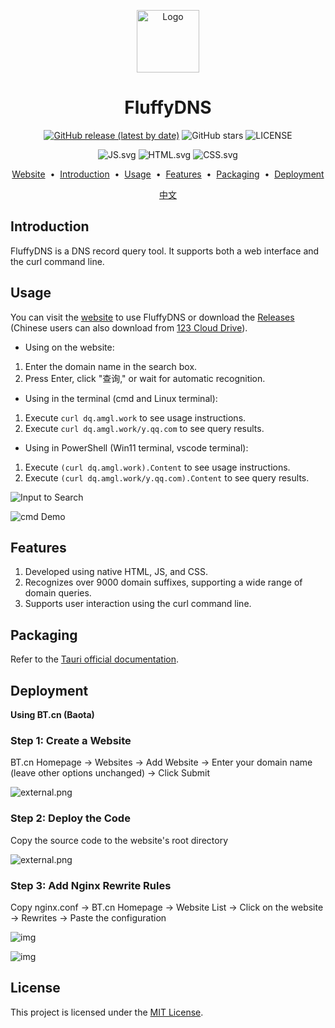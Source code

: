 <p align="center">
<a href="https://dq.amgl.work" target="_blank" rel="noopener noreferrer">
        <img width="100" src="https://i2.100024.xyz/2023/08/06/shxvov.webp" alt="Logo" />
</a>
</p>

<div align="center">

# FluffyDNS

[![GitHub release (latest by date)](https://img.shields.io/github/v/release/FluffyOx/FluffyDNS)](https://github.com/FluffyOx/FluffyDNS/releases) ![GitHub stars](https://img.shields.io/github/stars/FluffyOx/FluffyDNS?style=flat) ![LICENSE](https://badgen.net/static/license/MIT/green)

![JS.svg](https://img1.imgtp.com/2023/08/06/Qcj9M4eW.svg) ![HTML.svg](https://img1.imgtp.com/2023/08/06/wRHfPWlm.svg) ![CSS.svg](https://img1.imgtp.com/2023/08/06/RRZiXeWU.svg)
</div>

</div>

<p align="center">
<a href="https://dq.amgl.work">Website</a> &nbsp;&bull;&nbsp;
<a href="#introduction">Introduction</a> &nbsp;&bull;&nbsp;
<a href="#usage">Usage</a> &nbsp;&bull;&nbsp;
<a href="#features">Features</a> &nbsp;&bull;&nbsp;
<a href="#packaging">Packaging</a> &nbsp;&bull;&nbsp;
<a href="#deployment">Deployment</a>
</p>

<div align="center">
  <a href="https://github.com/FluffyOx/FluffyDNS/README.md">中文</a>
</div>

## Introduction

FluffyDNS is a DNS record query tool. It supports both a web interface and the curl command line.

## Usage

You can visit the [website](https://dq.amgl.work) to use FluffyDNS or download the [Releases](https://github.com/FluffyOx/FluffyDNS/releases) (Chinese users can also download from [123 Cloud Drive](https://www.123pan.com/s/xSj8Vv-UDxU3.html)).

- Using on the website:

1. Enter the domain name in the search box.
2. Press Enter, click "查询," or wait for automatic recognition.

- Using in the terminal (cmd and Linux terminal):

1. Execute `curl dq.amgl.work` to see usage instructions.
2. Execute `curl dq.amgl.work/y.qq.com` to see query results.

- Using in PowerShell (Win11 terminal, vscode terminal):

1. Execute `(curl dq.amgl.work).Content` to see usage instructions.
2. Execute `(curl dq.amgl.work/y.qq.com).Content` to see query results.

![Input to Search](https://img1.imgtp.com/2023/08/08/TxNqywc2.gif)

![cmd Demo](https://img1.imgtp.com/2023/08/08/7OlcZrZo.gif)

## Features

1. Developed using native HTML, JS, and CSS.
2. Recognizes over 9000 domain suffixes, supporting a wide range of domain queries.
3. Supports user interaction using the curl command line.

## Packaging
Refer to the [Tauri official documentation](https://tauri.app).

## Deployment
**Using BT.cn (Baota)**

### Step 1: Create a Website

BT.cn Homepage -> Websites -> Add Website -> Enter your domain name (leave other options unchanged) -> Click Submit

![external.png](https://img1.imgtp.com/2023/08/08/UdW6LiGx.png)

### Step 2: Deploy the Code

Copy the source code to the website's root directory

![external.png](https://img1.imgtp.com/2023/08/08/mRXaRqn0.png)

### Step 3: Add Nginx Rewrite Rules

Copy nginx.conf -> BT.cn Homepage -> Website List -> Click on the website -> Rewrites -> Paste the configuration

![img](https://img1.imgtp.com/2023/08/08/bqmJLeYH.png)

![img](https://img1.imgtp.com/2023/08/08/7EzflxLi.png)

## License

This project is licensed under the [MIT License](https://github.com/FluffyOx/FluffyDNS/blob/main/LICENSE).
